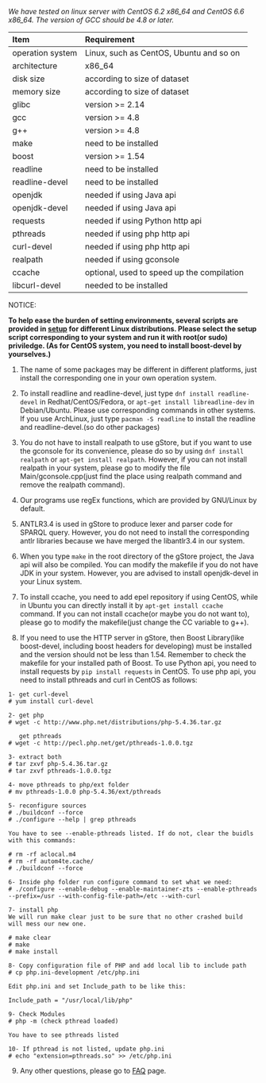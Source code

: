 *We have tested on linux server with CentOS 6.2 x86_64 and CentOS 6.6 x86_64. The version of GCC should be 4.8 or later.*

Item | Requirement
:-- | :--
operation system | Linux, such as CentOS, Ubuntu and so on
architecture | x86_64
disk size | according to size of dataset 
memory size | according to size of dataset
glibc | version >= 2.14
gcc | version >= 4.8
g++ | version >= 4.8
make | need to be installed
boost | version >= 1.54
readline | need to be installed
readline-devel | need to be installed
openjdk | needed if using Java api
openjdk-devel | needed if using Java api
requests | needed if using Python http api
pthreads | needed if using php http api 
curl-devel | needed if using php http api
realpath | needed if using gconsole
ccache | optional, used to speed up the compilation
libcurl-devel | needed to be installed

NOTICE:

**To help ease the burden of setting environments, several scripts are provided in [setup](../scripts/setup/) for different Linux distributions. Please select the setup script corresponding to your system and run it with root(or sudo) priviledge. (As for CentOS system, you need to install boost-devel by yourselves.)**

1. The name of some packages may be different in different platforms, just install the corresponding one in your own operation system.

2. To install readline and readline-devel, just type `dnf install readline-devel` in Redhat/CentOS/Fedora, or `apt-get install libreadline-dev` in Debian/Ubuntu. Please use corresponding commands in other systems. If you use ArchLinux, just type `pacman -S readline` to install the readline and readline-devel.(so do other packages)

3. You do not have to install realpath to use gStore, but if you want to use the gconsole for its convenience, please do so by using `dnf install realpath` or `apt-get install realpath`. However, if you can not install realpath in your system, please go to modify the file Main/gconsole.cpp(just find the place using realpath command and remove the realpath command).

4. Our programs use regEx functions, which are provided by GNU/Linux by default. 

5. ANTLR3.4 is used in gStore to produce lexer and parser code for SPARQL query. However, you do not need to install the corresponding antlr libraries because we have merged the libantlr3.4 in our system.

6. When you type `make` in the root directory of the gStore project, the Java api will also be compiled. You can modify the makefile if you do not have JDK in your system. However, you are advised to install openjdk-devel in your Linux system.

7. To install ccache, you need to add epel repository if using CentOS, while in Ubuntu you can directly install it by `apt-get install ccache` command. If you can not install ccache(or maybe you do not want to), please go to modify the makefile(just change the CC variable to g++).

8. If you need to use the HTTP server in gStore, then Boost Library(like boost-devel, including boost headers for developing) must be installed and the version should not be less than 1.54. Remember to check the makefile for your installed path of Boost. To use Python api, you need to install requests by `pip install requests` in CentOS. To use php api, you need to install pthreads and curl in CentOS as follows:
```
1- get curl-devel
# yum install curl-devel

2- get php
# wget -c http://www.php.net/distributions/php-5.4.36.tar.gz

   get pthreads
# wget -c http://pecl.php.net/get/pthreads-1.0.0.tgz

3- extract both
# tar zxvf php-5.4.36.tar.gz
# tar zxvf pthreads-1.0.0.tgz

4- move pthreads to php/ext folder 
# mv pthreads-1.0.0 php-5.4.36/ext/pthreads

5- reconfigure sources
# ./buildconf --force
# ./configure --help | grep pthreads

You have to see --enable-pthreads listed. If do not, clear the buidls with this commands:

# rm -rf aclocal.m4
# rm -rf autom4te.cache/
# ./buildconf --force

6- Inside php folder run configure command to set what we need:
# ./configure --enable-debug --enable-maintainer-zts --enable-pthreads --prefix=/usr --with-config-file-path=/etc --with-curl

7- install php
We will run make clear just to be sure that no other crashed build will mess our new one.

# make clear
# make
# make install

8- Copy configuration file of PHP and add local lib to include path
# cp php.ini-development /etc/php.ini

Edit php.ini and set Include_path to be like this:

Include_path = "/usr/local/lib/php"

9- Check Modules
# php -m (check pthread loaded)

You have to see pthreads listed

10- If pthread is not listed, update php.ini
# echo "extension=pthreads.so" >> /etc/php.ini

```

9. Any other questions, please go to [FAQ](FAQ.md) page.

